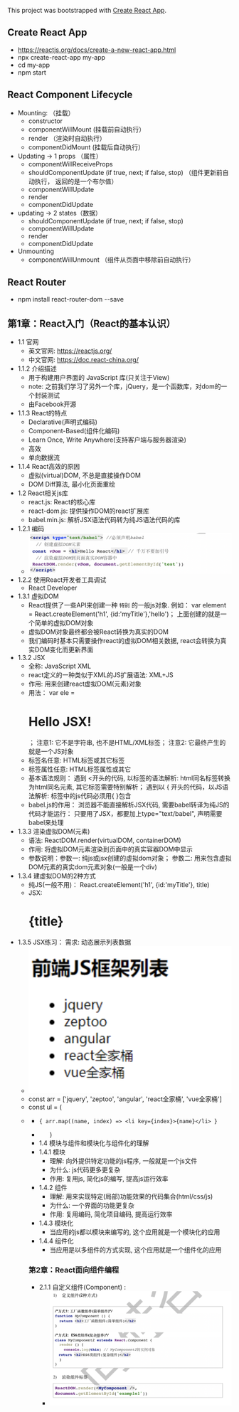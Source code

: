 This project was bootstrapped with [Create React App](https://github.com/facebook/create-react-app).

## Create React App
* https://reactjs.org/docs/create-a-new-react-app.html
* npx create-react-app my-app
* cd my-app
* npm start
## React Component Lifecycle
* Mounting: （挂载）
  * constructor 
  * componentWillMount (挂载前自动执行）
  * render （渲染时自动执行）
  * componentDidMount  (挂载后自动执行）
* Updating -> 1 props （属性）
  * componentWillReceiveProps
  * shouldComponentUpdate (if true, next; if false, stop) （组件更新前自动执行， 返回的是一个布尔值）
  * componentWillUpdate
  * render
  * componentDidUpdate
* updating -> 2 states（数据）
  * shouldComponentUpdate (if true, next; if false, stop)
  * componentWillUpdate
  * render
  * componentDidUpdate
* Unmounting
  * componentWillUnmount （组件从页面中移除前自动执行）
## React Router
* npm install react-router-dom --save
## 第1章：React入门（React的基本认识）
* 1.1 官网
  * 英文官网: https://reactjs.org/
  * 中文官网: https://doc.react-china.org/
* 1.1.2 介绍描述
  * 用于构建用户界面的 JavaScript 库(只关注于View)
  * note: 之前我们学习了另外一个库，jQuery，是一个函数库，对dom的一个封装测试
  * 由Facebook开源
* 1.1.3 React的特点
  * Declarative(声明式编码)
  * Component-Based(组件化编码)
  * Learn Once, Write Anywhere(支持客户端与服务器渲染)
  * 高效
  * 单向数据流
* 1.1.4 React高效的原因
  * 虚拟(virtual)DOM, 不总是直接操作DOM
  * DOM Diff算法, 最小化页面重绘
* 1.2 React相关js库
  * react.js: React的核心库
  * react-dom.js: 提供操作DOM的react扩展库
  * babel.min.js: 解析JSX语法代码转为纯JS语法代码的库
* 1.2.1 编码
  * ![编码](/images/编码.png)
* 1.2.2 使用React开发者工具调试
  * React Developer
* 1.3.1 虚拟DOM
  * React提供了一些API来创建一种 `特别` 的一般js对象. 例如： var element = React.createElement('h1', {id:'myTitle'},'hello')； 上面创建的就是一个简单的虚拟DOM对象
  * 虚拟DOM对象最终都会被React转换为真实的DOM
  * 我们编码时基本只需要操作react的虚拟DOM相关数据, react会转换为真实DOM变化而更新界面
* 1.3.2 JSX
  * 全称:  JavaScript XML
  * react定义的一种类似于XML的JS扩展语法: XML+JS
  * 作用: 用来创建react虚拟DOM(元素)对象
  * 用法： var ele = <h1>Hello JSX!</h1>； 注意1: 它不是字符串, 也不是HTML/XML标签； 注意2: 它最终产生的就是一个JS对象
  * 标签名任意: HTML标签或其它标签
  * 标签属性任意: HTML标签属性或其它
  * 基本语法规则： 遇到 <开头的代码, 以标签的语法解析: html同名标签转换为html同名元素, 其它标签需要特别解析； 遇到以 { 开头的代码，以JS语法解析: 标签中的js代码必须用{ }包含
  * babel.js的作用： 浏览器不能直接解析JSX代码, 需要babel转译为纯JS的代码才能运行： 只要用了JSX，都要加上type="text/babel", 声明需要babel来处理
* 1.3.3 渲染虚拟DOM(元素)
  * 语法:  ReactDOM.render(virtualDOM, containerDOM) 
  * 作用: 将虚拟DOM元素渲染到页面中的真实容器DOM中显示
  * 参数说明：参数一: 纯js或jsx创建的虚拟dom对象； 参数二: 用来包含虚拟DOM元素的真实dom元素对象(一般是一个div)
* 1.3.4 建虚拟DOM的2种方式
  * 纯JS(一般不用)： React.createElement('h1',  {id:'myTitle'},  title)
  * JSX: <h1 id='myTitle'>{title}</h1>
* 1.3.5 JSX练习： 需求: 动态展示列表数据
  * ![编码](/images/1.png)
  * const arr = ['jquery', 'zeptoo', 'angular', 'react全家桶', 'vue全家桶']
  * const ul = (
  * <ul>
  *     { arr.map((name, index) => <li key={index}>{name}</li> }
  * <ul>)
* 1.4 模块与组件和模块化与组件化的理解
* 1.4.1 模块
  * 理解: 向外提供特定功能的js程序, 一般就是一个js文件
  * 为什么:  js代码更多更复杂
  * 作用: 复用js, 简化js的编写, 提高js运行效率
* 1.4.2 组件
  * 理解: 用来实现特定(局部)功能效果的代码集合(html/css/js)
  * 为什么: 一个界面的功能更复杂
  * 作用: 复用编码, 简化项目编码, 提高运行效率
* 1.4.3 模块化
  * 当应用的js都以模块来编写的, 这个应用就是一个模块化的应用
* 1.4.4 组件化
  * 当应用是以多组件的方式实现, 这个应用就是一个组件化的应用
### 第2章：React面向组件编程
* 2.1.1 自定义组件(Component) :
  * ![编码](/images/2.png)
